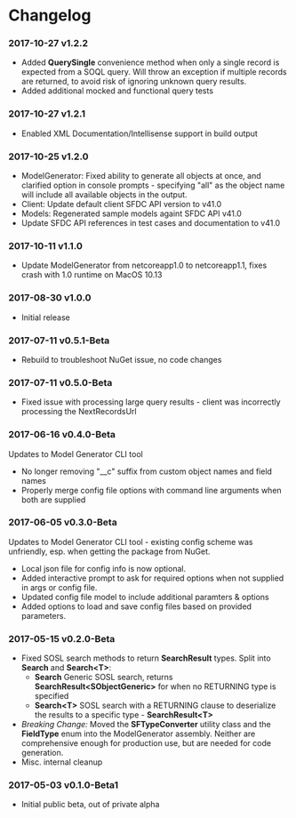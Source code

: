 # Changelog

### 2017-10-27 v1.2.2
* Added **QuerySingle<T>** convenience method when only a single record is expected from a SOQL query. Will throw an exception if multiple records are returned, to avoid risk of ignoring unknown query results.
* Added additional mocked and functional query tests

### 2017-10-27 v1.2.1
* Enabled XML Documentation/Intellisense support in build output

### 2017-10-25 v1.2.0
* ModelGenerator: Fixed ability to generate all objects at once, and clarified option in console prompts - specifying "all" as the object name will include all available objects in the output.
* Client: Update default client SFDC API version to v41.0
* Models: Regenerated sample models againt SFDC API v41.0
* Update SFDC API references in test cases and documentation to v41.0

### 2017-10-11 v1.1.0
* Update ModelGenerator from netcoreapp1.0 to netcoreapp1.1, fixes crash with 1.0 runtime on MacOS 10.13

### 2017-08-30 v1.0.0
* Initial release

### 2017-07-11 v0.5.1-Beta
* Rebuild to troubleshoot NuGet issue, no code changes 

### 2017-07-11 v0.5.0-Beta
* Fixed issue with processing large query results - client was incorrectly processing the NextRecordsUrl 

### 2017-06-16 v0.4.0-Beta
Updates to Model Generator CLI tool
* No longer removing "__c" suffix from custom object names and field names
* Properly merge config file options with command line arguments when both are supplied

### 2017-06-05 v0.3.0-Beta
Updates to Model Generator CLI tool - existing config scheme was unfriendly, esp. when getting the package from NuGet.
* Local json file for config info is now optional.
* Added interactive prompt to ask for required options when not supplied in args or config file.
* Updated config file model to include additional paramters & options
* Added options to load and save config files based on provided parameters.

### 2017-05-15 v0.2.0-Beta
* Fixed SOSL search methods to return **SearchResult** types. Split into **Search** and **Search\<T\>**:
    * **Search** Generic SOSL search, returns **SearchResult\<SObjectGeneric\>** for when no RETURNING type is specified
    * **Search\<T\>** SOSL search with a RETURNING clause to deserialize the results to a specific type - **SearchResult\<T\>**
* *Breaking Change:* Moved the **SFTypeConverter** utility class and the **FieldType** enum into the ModelGenerator assembly. Neither are comprehensive enough for production use, but are needed for code generation.
* Misc. internal cleanup

### 2017-05-03 v0.1.0-Beta1
* Initial public beta, out of private alpha